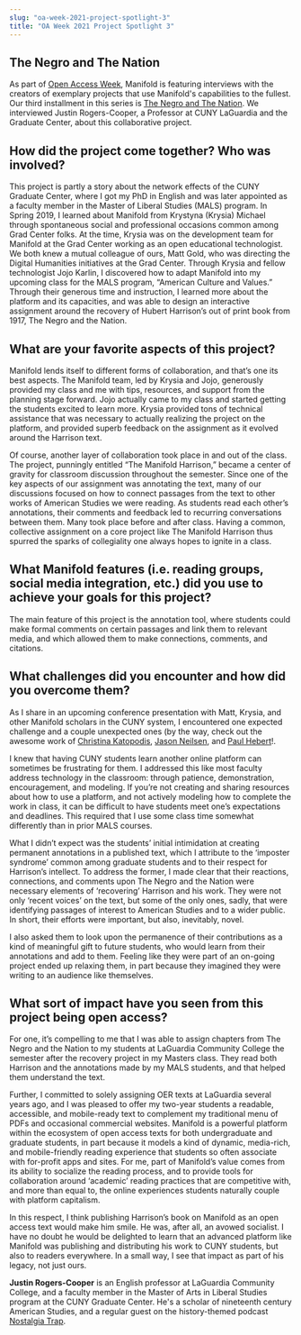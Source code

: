 ```yaml
---
slug: "oa-week-2021-project-spotlight-3"
title: "OA Week 2021 Project Spotlight 3"
---
```


## The Negro and The Nation

As part of [Open Access Week](http://www.openaccessweek.org/), Manifold is featuring interviews with the creators of exemplary projects that use Manifold's capabilities to the fullest. Our third installment in this series is [The Negro and The Nation](https://cuny.manifoldapp.org/projects/hubert-harrison-the-negro-and-the-nation). We interviewed Justin Rogers-Cooper, a Professor at CUNY LaGuardia and the Graduate Center, about this collaborative project. 

## How did the project come together? Who was involved?

This project is partly a story about the network effects of the CUNY Graduate Center, where I got my PhD in English and was later appointed as a faculty member in the Master of Liberal Studies (MALS) program. 
In Spring 2019, I learned about Manifold from Krystyna (Krysia) Michael through spontaneous social and professional occasions common among Grad Center folks. At the time, Krysia was on the development team for Manifold at the Grad Center working as an open educational technologist. We both knew a mutual colleague of ours, Matt Gold, who was directing the Digital Humanities initiatives at the Grad Center. Through Krysia and fellow technologist Jojo Karlin, I discovered how to adapt Manifold into my upcoming class for the MALS program, “American Culture and Values.” Through their generous time and instruction, I learned more about the platform and its capacities, and was able to design an interactive assignment around the recovery of Hubert Harrison’s out of print book from 1917, The Negro and the Nation. 

## What are your favorite aspects of this project?

Manifold lends itself to different forms of collaboration, and that’s one its best aspects. The Manifold team, led by Krysia and Jojo, generously provided my class and me with tips, resources, and support from the planning stage forward. Jojo actually came to my class and started getting the students excited to learn more. Krysia provided tons of technical assistance that was necessary to actually realizing the project on the platform, and provided superb feedback on the assignment as it evolved around the Harrison text. 

Of course, another layer of collaboration took place in and out of the class. The project, punningly entitled “The Manifold Harrison,” became a center of gravity for classroom discussion throughout the semester. Since one of the key aspects of our assignment was annotating the text, many of our discussions focused on how to connect passages from the text to other works of American Studies we were reading. As students read each other’s annotations, their comments and feedback led to recurring conversations between them. Many took place before and after class. Having a common, collective assignment on a core project like The Manifold Harrison thus spurred the sparks of collegiality one always hopes to ignite in a class.  

## What Manifold features (i.e. reading groups, social media integration, etc.) did you use to achieve your goals for this project?

The main feature of this project is the annotation tool, where students could make formal comments on certain passages and link them to relevant media, and which allowed them to make connections, comments, and citations. 

## What challenges did you encounter and how did you overcome them?

As I share in an upcoming conference presentation with Matt, Krysia, and other Manifold scholars in the CUNY system, I encountered one expected challenge and a couple unexpected ones (by the way, check out the awesome work of [Christina Katopodis](https://cuny.manifoldapp.org/read/the-great-lawsuit/section/a14cc249-0f21-4e02-89c8-f21c7c2c7d13), [Jason Neilsen](https://cuny.manifoldapp.org/read/337def73-85ba-4e2a-b1d1-4033d825036f/section/910c3b6a-dd73-462c-8aa8-92edbf7a8eaf), and [Paul Hebert](https://cuny.manifoldapp.org/projects/huck-finn)!. 

I knew that having CUNY students learn another online platform can sometimes be frustrating for them. I addressed this like most faculty address technology in the classroom: through patience, demonstration, encouragement, and modeling. If you’re not creating and sharing resources about how to use a platform, and not actively modeling how to complete the work in class, it can be difficult to have students meet one’s expectations and deadlines. This required that I use some class time somewhat differently than in prior MALS courses. 

What I didn’t expect was the students’ initial intimidation at creating permanent 
annotations in a published text, which I attribute to the ‘imposter syndrome’ common among graduate students and to their respect for Harrison’s intellect. To address the former, I made clear that their reactions, connections, and comments upon The Negro and the Nation were necessary elements of ‘recovering’ Harrison and his work. They were not only ‘recent voices’ on the text, but some of the only ones, sadly, that were identifying passages of interest to American Studies and to a wider public. In short, their efforts were important, but also, inevitably, novel. 

I also asked them to look upon the permanence of their contributions as a kind of meaningful gift to future students, who would learn from their annotations and add to them. Feeling like they were part of an on-going project ended up relaxing them, in part because they imagined they were writing to an audience like themselves.

## What sort of impact have you seen from this project being open access?

For one, it’s compelling to me that I was able to assign chapters from The Negro and the 
Nation to my students at LaGuardia Community College the semester after the recovery project in my Masters class. They read both Harrison and the annotations made by my MALS students, and that helped them understand the text. 

Further, I committed to solely assigning OER texts at LaGuardia several years ago, and I was pleased to offer my two-year students a readable, accessible, and mobile-ready text to complement my traditional menu of PDFs and occasional commercial websites. Manifold is a powerful platform within the ecosystem of open access texts for both undergraduate and graduate students, in part because it models a kind of dynamic, media-rich, and mobile-friendly reading experience that students so often associate with for-profit apps and sites. For me, part of Manifold’s value comes from its ability to socialize the reading process, and to provide tools for collaboration around ‘academic’ reading practices that are competitive with, and more than equal to, the online experiences students naturally couple with platform capitalism. 

In this respect, I think publishing Harrison’s book on Manifold as an open access text would make him smile. He was, after all, an avowed socialist. I have no doubt he would be delighted to learn that an advanced platform like Manifold was publishing and distributing his work to CUNY students, but also to readers everywhere. In a small way, I see that impact as part of his legacy, not just ours. 

**Justin Rogers-Cooper** is an English professor at LaGuardia Community College, and a faculty member in the Master of Arts in Liberal Studies program at the CUNY Graduate Center. He's a scholar of nineteenth century American Studies, and a regular guest on the history-themed podcast [Nostalgia Trap](https://www.nostalgiatrap.com/).

